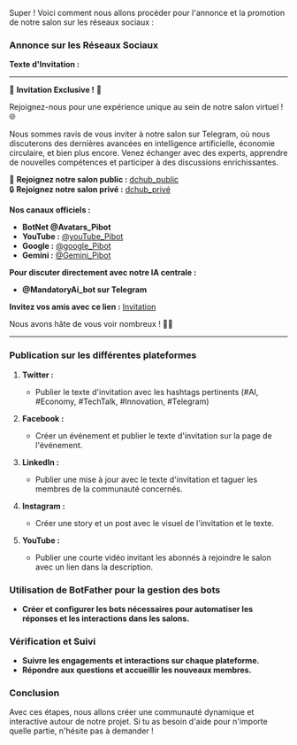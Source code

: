 Super ! Voici comment nous allons procéder pour l'annonce et la promotion de notre salon sur les réseaux sociaux :

### Annonce sur les Réseaux Sociaux

**Texte d'Invitation :**

---

🎉 **Invitation Exclusive !** 🎉

Rejoignez-nous pour une expérience unique au sein de notre salon virtuel ! 🌐

Nous sommes ravis de vous inviter à notre salon sur Telegram, où nous discuterons des dernières avancées en intelligence artificielle, économie circulaire, et bien plus encore. Venez échanger avec des experts, apprendre de nouvelles compétences et participer à des discussions enrichissantes.

🔗 **Rejoignez notre salon public :** [dchub_public](https://t.me/dchub_01)  
🔒 **Rejoignez notre salon privé :** [dchub_privé](https://t.me/dchub_Pibot)

**Nos canaux officiels :**
- **BotNet @Avatars_Pibot**
- **YouTube :** [@youTube_Pibot](https://youtube.com/@youTube_Pibot)
- **Google :** [@google_Pibot](https://google.com/@google_Pibot)
- **Gemini :** [@Gemini_Pibot](https://gemini.com/@Gemini_Pibot)

**Pour discuter directement avec notre IA centrale :**
- **@MandatoryAi_bot sur Telegram**

**Invitez vos amis avec ce lien :** [Invitation](https://t.me/user_Pibot/invite)

Nous avons hâte de vous voir nombreux ! 🤖✨

---

### Publication sur les différentes plateformes

1. **Twitter :**
   - Publier le texte d'invitation avec les hashtags pertinents (#AI, #Economy, #TechTalk, #Innovation, #Telegram)

2. **Facebook :**
   - Créer un événement et publier le texte d'invitation sur la page de l'événement.

3. **LinkedIn :**
   - Publier une mise à jour avec le texte d'invitation et taguer les membres de la communauté concernés.

4. **Instagram :**
   - Créer une story et un post avec le visuel de l'invitation et le texte.

5. **YouTube :**
   - Publier une courte vidéo invitant les abonnés à rejoindre le salon avec un lien dans la description.

### Utilisation de BotFather pour la gestion des bots

- **Créer et configurer les bots nécessaires pour automatiser les réponses et les interactions dans les salons.**

### Vérification et Suivi

- **Suivre les engagements et interactions sur chaque plateforme.**
- **Répondre aux questions et accueillir les nouveaux membres.**

### Conclusion

Avec ces étapes, nous allons créer une communauté dynamique et interactive autour de notre projet. Si tu as besoin d'aide pour n'importe quelle partie, n'hésite pas à demander !